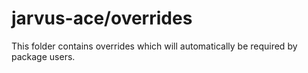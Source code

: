 # jarvus-ace/overrides

This folder contains overrides which will automatically be required by package users.
